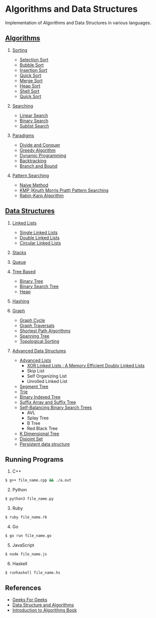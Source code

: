 # Algorithms and Data Structures

Implementation of Algorithms and Data Structures in various languages.

## [Algorithms](Algorithms)

1. [Sorting](Algorithms/Sorting)
    - [Selection Sort](Algorithms/Sorting/Selection%20Sort)
    - [Bubble Sort](Algorithms/Sorting/Bubble%20Sort)
    - [Insertion Sort](Algorithms/Sorting/Insertion%20Sort)
    - [Quick Sort](Algorithms/Sorting/Quick%20Sort)
    - [Merge Sort](Algorithms/Sorting/Merge%20Sort)
    - [Heap Sort](Algorithms/Sorting/Heap%20Sort)
    - [Shell Sort](Algorithms/Sorting/Shell%20Sort)
    - [Quick Sort](Algorithms/Sorting/Quick%20Sort)

2. [Searching](Algorithms/Searching)
    - [Linear Search](Algorithms/Searching/Linear%20Search)
    - [Binary Search](Algorithms/Searching/Binary%20Search)
    - [Sublist Search](Algorithms/Search/Sublist%20Search)

3. [Paradigms](Algorithms/Paradigms)
    - [Divide and Conquer](Algorithms/Paradigms/Divide%20and%20Conquer)
    - [Greedy Algorithm](Algorithms/Paradigms/Greedy%20Algorithms)
    - [Dynamic Programming](Algorithms/Paradigms/Dynamic%20Programming)
    - [Backtracking](Algorithms/Paradigms/Backtracking)
    - [Branch and Bound](Algorithms/Paradigms/Branch%20and%20Bound)

4. [Pattern Searching](Algorithms/Pattern%20Searching)
    - [Naive Method](Algorithms/Pattern%20Searching/Naive%20Method)
    - [KMP (Knuth Morris Pratt) Pattern Searching](Algorithms/Pattern%20Searching/KMP%20%28Knuth%20Morris%20Pratt%29%20Pattern%20Searching)
    - [Rabin-Karp Algorithm](Algorithms/Pattern%20Searching/Rabin-Karp%20Algorithm)

## [Data Structures](Data%20Structures)

1. [Linked Lists](Data%20Structures/Linked%20Lists)
    - [Single Linked Lists](Data%20Structures/Linked%20Lists/Singly%20Linked%20Lists)
    - [Double Linked Lists](Data%20Structures/Linked%20Lists/Doubly%20Linked%20Lists)
    - [Circular Linked Lists](Data%20Structures/Linked%20Lists/Circular%20Linked%20Lists)

2. [Stacks](Data%20Structures/Stack)

3. [Queue](Data%20Structures/Queue)

4. [Tree Based](Data%20Structures/Tree%20Based)
    - [Binary Tree](Data%20Structures/Tree%20Based/Binary%20Tree)
    - [Binary Search Tree](Data%20Structures/Tree%20Based/Binary%20Search%20Tree)
    - [Heap](Data%20Structures/Tree%20Based/Heap)

5. [Hashing](Data%20Structures/Hashing)

6. [Graph](Data%20Structures/Graph)
    - [Graph Cycle](Data%20Structures/Graph/Graph%20Cycle)
    - [Graph Traversals](Data%20Structures/Graph/Graph%20traversals)
    - [Shortest Path Algorithms](Data%20Structures/Graph/Shortest%20Path%20Algorithms)
    - [Spanning Tree](Data%20Structures/Graph/Spanning%20Tree)
    - [Topological Sorting](Data%20Structures/Graph/Topological%20Sorting)

7. [Advanced Data Structures](Data%20Structures/Advanced%20Data%20Structures)
    - [Advanced Lists](Data%20Structures/Advanced%20Data%20Structures/Advanced%20Lists)
        - [XOR Linked Lists : A Memory Efficient Doubly Linked Lists](Data%20Structures/Advanced%20Data%20Structures/Advanced%20Lists/XOR%20Linked%20Lists%20:%20A%20Memory%20Efficient%20Doubly%20Linked%20Lists)
        - Skip List
        - Self Organizing List
        - Unrolled Linked List
    - [Segment Tree](Data%20Structures/Advanced%20Data%20Structures/Segment%20Tree)
    - [Trie](Data%20Structures/Advanced%20Data%20Structures/Trie)
    - [Binary Indexed Tree](Data%20Structures/Advanced%20Data%20Structures/Binary%20Indexed%20Tree)
    - [Suffix Array and Suffix Tree](Data%20Structures/Advanced%20Data%20Structures/Suffix%20Array%20and%20Suffix%20Tree)
    - [Self-Balancing Binary Search Trees](Data%20Structures/Advanced%20Data%20Structures/Self%20Balancing%20Binary%20Search%20Trees)
        - AVL
        - Splay Tree
        - B Tree
        - Red Black Tree
    - [K Dimensional Tree](Data%20Structures/Advanced%20Data%20Structures/K%20Dimensional%20Tree)
    - [Disjoint Set](Data%20Structures/Advanced%20Data%20Structures/Disjoint%20Set)
    - [Persistent data structure](Data%20Structures/Advanced%20Data%20Structures/Persistent%20data%20structure)

## Running Programs

1. C++

```bash
$ g++ file_name.cpp && ./a.out
```

2. Python

```bash
$ python3 file_name.py
```

3. Ruby

```bash
$ ruby file_name.rb
```

4. Go

```bash
$ go run file_name.go
```

5. JavaScript

```bash
$ node file_name.js
```

6. Haskell

```bash
$ runhaskell file_name.hs
```

## References

- [Geeks For Geeks](geeksforgeeks.org)
- [Data Structure and Algorithms](https://www.tutorialspoint.com/data_structures_algorithms/)
- [Introduction to Algorithms Book](https://www.amazon.com/Introduction-Algorithms-3rd-MIT-Press/dp/0262033844)
